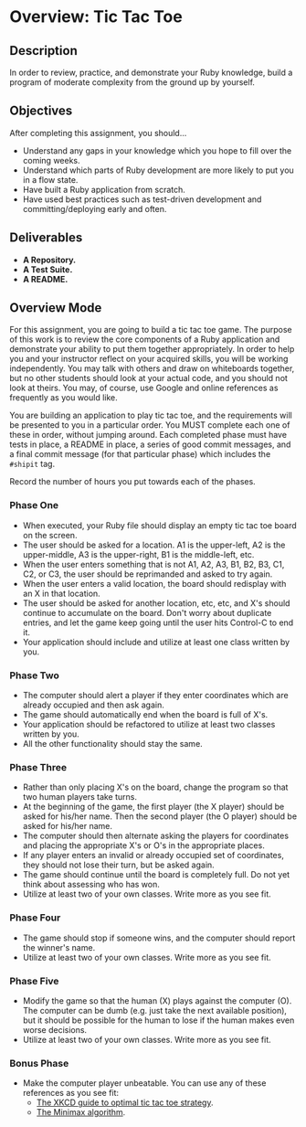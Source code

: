# Overview: Tic Tac Toe

## Description

In order to review, practice, and demonstrate your Ruby knowledge, build a program of moderate complexity from the ground up by yourself.

## Objectives

After completing this assignment, you should...

* Understand any gaps in your knowledge which you hope to fill over the coming weeks.
* Understand which parts of Ruby development are more likely to put you in a flow state.
* Have built a Ruby application from scratch.
* Have used best practices such as test-driven development and committing/deploying early and often.

## Deliverables

* **A Repository.**
* **A Test Suite.**
* **A README.**

## Overview Mode

For this assignment, you are going to build a tic tac toe game.  The purpose of this work is to review the core components of a Ruby application and demonstrate your ability to put them together appropriately.  In order to help you and your instructor reflect on your acquired skills, you will be working independently.  You may talk with others and draw on whiteboards together, but no other students should look at your actual code, and you should not look at theirs.  You may, of course, use Google and online references as frequently as you would like.

You are building an application to play tic tac toe, and the requirements will be presented to you in a particular order.  You MUST complete each one of these in order, without jumping around.  Each completed phase must have tests in place, a README in place, a series of good commit messages, and a final commit message (for that particular phase) which includes the `#shipit` tag.

Record the number of hours you put towards each of the phases.

### Phase One

* When executed, your Ruby file should display an empty tic tac toe board on the screen.
* The user should be asked for a location.  A1 is the upper-left, A2 is the upper-middle, A3 is the upper-right, B1 is the middle-left, etc.
* When the user enters something that is not A1, A2, A3, B1, B2, B3, C1, C2, or C3, the user should be reprimanded and asked to try again.
* When the user enters a valid location, the board should redisplay with an X in that location.
* The user should be asked for another location, etc, etc, and X's should continue to accumulate on the board.  Don't worry about duplicate entries, and let the game keep going until the user hits Control-C to end it.
* Your application should include and utilize at least one class written by you.

### Phase Two

* The computer should alert a player if they enter coordinates which are already occupied and then ask again.
* The game should automatically end when the board is full of X's.
* Your application should be refactored to utilize at least two classes written by you.
* All the other functionality should stay the same.

### Phase Three

* Rather than only placing X's on the board, change the program so that two human players take turns.
* At the beginning of the game, the first player (the X player) should be asked for his/her name.  Then the second player (the O player) should be asked for his/her name.
* The computer should then alternate asking the players for coordinates and placing the appropriate X's or O's in the appropriate places.
* If any player enters an invalid or already occupied set of coordinates, they should not lose their turn, but be asked again.
* The game should continue until the board is completely full.  Do not yet think about assessing who has won.
* Utilize at least two of your own classes.  Write more as you see fit.

### Phase Four

* The game should stop if someone wins, and the computer should report the winner's name.
* Utilize at least two of your own classes.  Write more as you see fit.

### Phase Five

* Modify the game so that the human (X) plays against the computer (O).  The computer can be dumb (e.g. just take the next available position), but it should be possible for the human to lose if the human makes even worse decisions.
* Utilize at least two of your own classes.  Write more as you see fit.

### Bonus Phase

* Make the computer player unbeatable.  You can use any of these references as you see fit:
  * [The XKCD guide to optimal tic tac toe strategy](https://xkcd.com/832/).
  * [The Minimax algorithm](https://en.wikipedia.org/wiki/Minimax).
